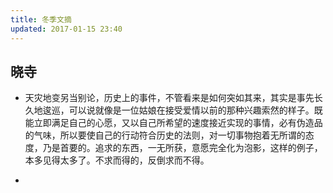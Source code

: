 ```yaml
---
title: 冬季文摘
updated: 2017-01-15 23:40
---
```


## 晓寺

+ 天灾地变另当别论，历史上的事件，不管看来是如何突如其来，其实是事先长久地逡巡，可以说就像是一位姑娘在接受爱情以前的那种兴趣索然的样子。既能立即满足自己的心愿，又以自己所希望的速度接近实现的事情，必有伪造品的气味，所以要使自己的行动符合历史的法则，对一切事物抱着无所谓的态度，乃是首要的。追求的东西，一无所获，意愿完全化为泡影，这样的例子，本多见得太多了。不求而得的，反倒求而不得。

+ 
